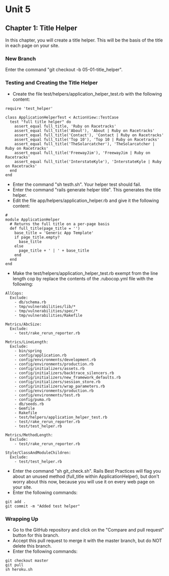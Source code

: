 # Unit 5
## Chapter 1: Title Helper
In this chapter, you will create a title helper.  This will be the basis of the title in each page on your site.

### New Branch
Enter the command "git checkout -b 05-01-title_helper".

### Testing and Creating the Title Helper
* Create the file test/helpers/application_helper_test.rb with the following content:
```
require 'test_helper'

class ApplicationHelperTest < ActionView::TestCase
  test "full title helper" do
    assert_equal full_title, 'Ruby on Racetracks'
    assert_equal full_title('About'), 'About | Ruby on Racetracks'
    assert_equal full_title('Contact'), 'Contact | Ruby on Racetracks'
    assert_equal full_title('Top 10'), 'Top 10 | Ruby on Racetracks'
    assert_equal full_title('TheSolarcatcher'), 'TheSolarcatcher | Ruby on Racetracks'
    assert_equal full_title('FreewayJim'), 'FreewayJim | Ruby on Racetracks'
    assert_equal full_title('InterstateKyle'), 'InterstateKyle | Ruby on Racetracks'
  end
end
```
* Enter the command "sh testh.sh".  Your helper test should fail.
* Enter the command "rails generate helper title".  This generates the title helper.
* Edit the file app/helpers/application_helper.rb and give it the following content:
```
#
module ApplicationHelper
  # Returns the full title on a per-page basis
  def full_title(page_title = '')
    base_title = 'Generic App Template'
    if page_title.empty?
      base_title
    else
      page_title + ' | ' + base_title
    end
  end
end
```
* Make the test/helpers/application_helper_test.rb exempt from the line length cop by replace the contents of the .rubocop.yml file with the following:
```
AllCops:
  Exclude:
    - db/schema.rb
    - tmp/vulnerabilities/lib/*
    - tmp/vulnerabilities/spec/*
    - tmp/vulnerabilities/Rakefile

Metrics/AbcSize:
  Exclude:
    - test/rake_rerun_reporter.rb

Metrics/LineLength:
  Exclude:
    - bin/spring
    - config/application.rb
    - config/environments/development.rb
    - config/environments/production.rb
    - config/initializers/assets.rb
    - config/initializers/backtrace_silencers.rb
    - config/initializers/new_framework_defaults.rb
    - config/initializers/session_store.rb
    - config/initializers/wrap_parameters.rb
    - config/environments/production.rb
    - config/environments/test.rb
    - config/puma.rb
    - db/seeds.rb
    - Gemfile
    - Rakefile
    - test/helpers/application_helper_test.rb
    - test/rake_rerun_reporter.rb
    - test/test_helper.rb

Metrics/MethodLength:
  Exclude:
    - test/rake_rerun_reporter.rb

Style/ClassAndModuleChildren:
  Exclude:
    - test/test_helper.rb
```
* Enter the command "sh git_check.sh".  Rails Best Practices will flag you about an unused method (full_title within ApplicationHelper), but don't worry about this now, because you will use it on every web page on your site.
* Enter the following commands:
```
git add .
git commit -m "Added test helper"
```

### Wrapping Up
* Go to the GitHub repository and click on the "Compare and pull request" button for this branch.
* Accept this pull request to merge it with the master branch, but do NOT delete this branch.
* Enter the following commands:
```
git checkout master
git pull
sh heroku.sh
```

